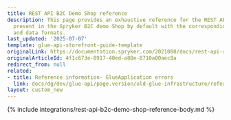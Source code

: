 ```yaml
---
title: REST API B2C Demo Shop reference
description: This page provides an exhaustive reference for the REST API endpoints
  present in the Spryker B2C demo Shop by default with the corresponding parameters
  and data formats.
last_updated: '2025-07-07'
template: glue-api-storefront-guide-template
originalLink: https://documentation.spryker.com/2021080/docs/rest-api-reference
originalArticleId: 4f1c673e-8917-40ed-a88e-8710a00aec8a
redirect_from: null
related:
- title: Reference information- GlueApplication errors
  link: docs/dg/dev/glue-api/page.version/old-glue-infrastructure/reference-information-glueapplication-errors.html
layout: custom_new
---
```


{% include integrations/rest-api-b2c-demo-shop-reference-body.md %}
